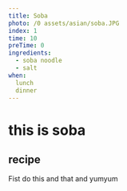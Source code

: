 ```yaml
---
title: Soba
photo: /0 assets/asian/soba.JPG
index: 1
time: 10
preTime: 0
ingredients:
  - soba noodle
  - salt
when:
  lunch
  dinner
---
```

# this is soba
## recipe

Fist do this and that and yumyum

